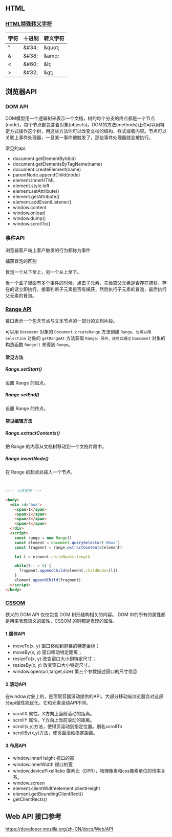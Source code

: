 ## HTML


### [HTML特殊转义字符](https://tool.oschina.net/commons?type=2)


| 字符 | 十进制 | 转义字符 |
| ---- | ---- | ---- |
|   "  | \&#34;| \&quot;|
|   \&  | \&#38;| \&amp;|
|   \<  | \&#60;| \&lt;|
|   \>  | \&#32;| \&gt;|





## 浏览器API

### DOM API

DOM模型用一个逻辑树来表示一个文档，树的每个分支的终点都是一个节点(node)，每个节点都包含着对象(objects)。DOM的方法(methods)让你可以用特定方式操作这个树，用这些方法你可以改变文档的结构、样式或者内容。节点可以关联上事件处理器，一旦某一事件被触发了，那些事件处理器就会被执行。


常见的api:

- document.getElementById(id)
- document.getElementsByTagName(name)
- document.createElement(name)
- parentNode.appendChild(node)
- element.innerHTML
- element.style.left
- element.setAttribute()
- element.getAttribute()
- element.addEventListener()
- window.content
- window.onload
- window.dump()
- window.scrollTo()


### 事件API

浏览器客户端上客户触发的行为都称为事件

捕获冒泡的区别

冒泡一个从下至上，另一个从上至下。

当一个盒子里面有多个事件的时候，点击子元素，先检查父元素是否存在捕获，存在的话立即执行，接着判断子元素是否有捕获，然后执行子元素的冒泡，最后执行父元素的冒泡。





### [Range API](https://developer.mozilla.org/zh-CN/docs/Web/API/Range)


接口表示一个包含节点与文本节点的一部分的文档片段。

可以用 `Document` 对象的 `Document.createRange` 方法创建 `Range，也可以用` `Selection` 对象的 `getRangeAt` 方法获取 `Range。另外，还可以通过` `Document` 对象的构造函数 `Range()` 来得到 `Range`。


#### 常见方法

##### Range.setStart()

设置 Range 的起点。


##### Range.setEnd()

设置 Range 的终点。


#### 常见编辑方法

##### Range.extractContents()

把 Range 的内容从文档树移动到一个文档片段中。


##### Range.insertNode()


在 Range 的起点处插入一个节点。

```html


<!-- 元素倒序 -->

<body>
  <div id="box">
    <span>1</span>
    <span>2</span>
    <span>3</span>
    <span>4</span>
  </div>
  <script>
    const range = new Range()
    const element = document.querySelector('#box')
    const fragment = range.extractContents(element)

    let l = element.childNodes.length

    while(l-- > 0) {
      fragment.appendChild(element.childNodes[l])
    }
    element.appendChild(fragment)
  </script>
</body>

```

### [CSSOM](https://www.cnblogs.com/mcad/p/10753212.html)

狭义的 DOM API 仅仅包含 DOM 树形结构相关的内容。
DOM 中的所有的属性都是用来表现语义的属性，CSSOM 的则都是表现的属性。

#### 1.窗体API

- moveTo(x, y) 窗口移动到屏幕的特定坐标；
- moveBy(x, y) 窗口移动特定距离；
- resizeTo(x, y) 改变窗口大小到特定尺寸；
- resizeBy(x, y) 改变窗口大小特定尺寸。
- window.open(uri,target,size) 第三个参数描述窗口的尺寸信息



#### 2.滚动API

在window对象上的，是顶层容器滚动提供的API，大部分移动端浏览器会对这部分api做性能优化。它和元素滚动API不同。



- scrollX 属性，X方向上当前滚动的距离。
- scrollY 属性，Y方向上当前滚动的距离。 
- scroll(x,y)方法，使得页滚动到指定位置。别名scrollTo
- scrollBy(x,y)方法，使页面滚动指定距离。

#### 3.布局API

- window.innerHeight 视口的高
- window.innerWidth 视口的宽
- window.devicePixelRatio 像素比（DPR），物理像素和css像素单位的倍率关系。
- window.screen
- element.clientWidth\element.clientHeight
- element.getBoundingClientRect()
- getClientRects()




## Web API 接口参考


https://developer.mozilla.org/zh-CN/docs/Web/API